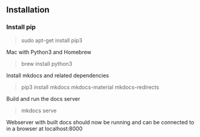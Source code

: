 ## Installation

### Install pip

> sudo apt-get install pip3

Mac with Python3 and Homebrew

> brew install python3

Install mkdocs and related dependencies

> pip3 install mkdocs mkdocs-material mkdocs-redirects

Build and run the docs server

> mkdocs serve

Webserver with built docs should now be running and can be connected to in a browser at localhost:8000